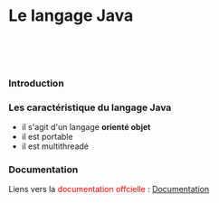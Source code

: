 <h1>Le langage Java</h1>
<br>
<br>
<br>
 <h3>Introduction</h3>


<h3>Les caractéristique du langage Java</h3>
<ul>
<li>il s'agit d'un langage <strong>orienté objet </strong> </li>
<li>il est portable</li>
<li>il est multithreadé</li>
</ul>
</li>

<h3>Documentation</h3>

<P> Liens vers la <span style="color: #FF0000" > documentation offcielle </span> : <a href="https://github.com/DiginamicFormation/git-tp1/blob/main/resources/Template.png">Documentation</a> </p>




